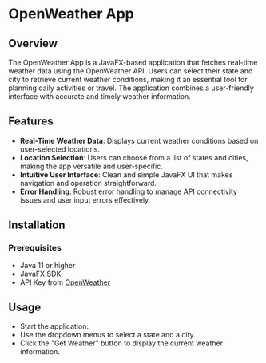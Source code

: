 OpenWeather App
===============

Overview
--------

The OpenWeather App is a JavaFX-based application that fetches real-time weather data using the OpenWeather API. Users can select their state and city to retrieve current weather conditions, making it an essential tool for planning daily activities or travel. The application combines a user-friendly interface with accurate and timely weather information.

Features
--------

*   **Real-Time Weather Data**: Displays current weather conditions based on user-selected locations.
*   **Location Selection**: Users can choose from a list of states and cities, making the app versatile and user-specific.
*   **Intuitive User Interface**: Clean and simple JavaFX UI that makes navigation and operation straightforward.
*   **Error Handling**: Robust error handling to manage API connectivity issues and user input errors effectively.

Installation
------------

### Prerequisites

*   Java 11 or higher
*   JavaFX SDK
*   API Key from [OpenWeather](https://openweathermap.org/)

Usage
-----

*   Start the application.
*   Use the dropdown menus to select a state and a city.
*   Click the "Get Weather" button to display the current weather information.
